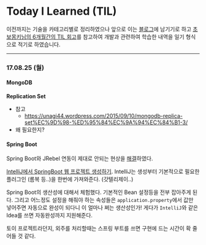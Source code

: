# Today I Learned (TIL)

이전까지는 기술을 카테고리별로  정리하였으나 앞으로 이는 [블로그](http://jhleed.tistory.com/)에 남기기로 하고 [초보몽키님의 6개월간의 TIL 회고](https://wayhome25.github.io/til/2017/08/14/TIL-for-6-months/)를 참고하여 개발과 관련하여 학습한 내역을 일기 형식으로 적기로 하였습니다.  

---

### 17.08.25 (월)

#### MongoDB 

**Replication Set**
- 참고
	- https://unagi44.wordpress.com/2015/09/10/mongodb-replica-set%EC%9D%98-%ED%95%84%EC%9A%94%EC%84%B1-3/
- 왜 필요한지?

#### Spring Boot
Spring Boot와 JRebel 연동이 제대로 안되는 현상을 [해결](http://jhleed.tistory.com/96)하였다.

[IntelliJ에서 SpringBoot 웹 프로젝트 생성하기](http://blog.saltfactory.net/creating-springboot-project-in-intellij/). 
IntelliJ는 생성부터 기본적으로 필요한 플러그인 (롬복 등..)을 한번에 가져와준다. (갓텔리제이..)

Spring Boot의 생산성에 대해서 체험했다. 
기본적인 Bean 설정등을 전부 잡아주게 된다. 그리고 어느정도 설정을 해줘야 하는 속성들은 `application.property`에서 값만 넣어주면 자동으로 완성이 되다니 이 얼마나 쩌는 생산성인가!
게다가 `IntelliJ`와 같은 Idea를 쓰면 자동완성까지 지원해준다.

토이 프로젝트라던지, 외주를 처리할때는 스프링 부트를 쓰면 구현에 드는 시간이 확 줄어들 것 같다.
